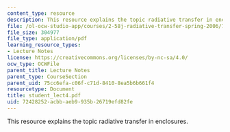 ```yaml
---
content_type: resource
description: This resource explains the topic radiative transfer in enclosures.
file: /ol-ocw-studio-app/courses/2-58j-radiative-transfer-spring-2006/72428252acbbaeb9935b26719efd82fe_student_lect4.pdf
file_size: 304977
file_type: application/pdf
learning_resource_types:
- Lecture Notes
license: https://creativecommons.org/licenses/by-nc-sa/4.0/
ocw_type: OCWFile
parent_title: Lecture Notes
parent_type: CourseSection
parent_uid: 75cc6efa-c06f-c71d-8410-8ea5b6b661f4
resourcetype: Document
title: student_lect4.pdf
uid: 72428252-acbb-aeb9-935b-26719efd82fe
---
```

This resource explains the topic radiative transfer in enclosures.